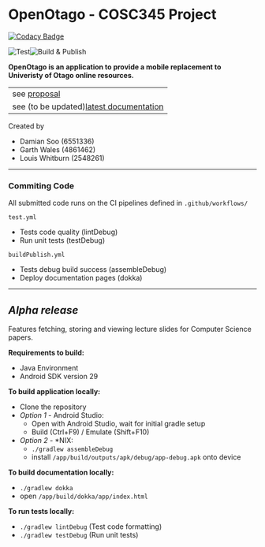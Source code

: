 # OpenOtago - COSC345 Project

[![Codacy Badge](https://api.codacy.com/project/badge/Grade/af979dcfdf3e42068c6a61d58e11bb36)](https://app.codacy.com/manual/garth.dhnz/345?utm_source=github.com&utm_medium=referral&utm_content=GenericPath/345&utm_campaign=Badge_Grade_Settings)

![Test](https://github.com/GenericPath/345/workflows/Test/badge.svg)![Build & Publish](https://github.com/GenericPath/345/workflows/Build%20&%20Publish/badge.svg)

**OpenOtago is an application to provide a mobile replacement to Univeristy of Otago online resources.**

<table>
<tr>
    <td>see <a href="https://github.com/GenericPath/345/blob/master/proposal/proposal.pdf">proposal</a></td> 
</tr>

<tr>
    <td>see (to be updated)<a href="https://altitude.otago.ac.nz/lwhitburn/c345-project/-/jobs/artifacts/master/file/public/app/index.html?job=pages">latest documentation</a></td>
</tr>
</table>

Created by
 - Damian Soo (6551336)
 - Garth Wales (4861462) 
 - Louis Whitburn (2548261)

---
### **Commiting Code** 
All submitted code runs on the CI pipelines defined in ```.github/workflows/```

 ```test.yml```
 - Tests code quality (lintDebug)
 - Run unit tests (testDebug)
 
 ```buildPublish.yml```
 - Tests debug build success (assembleDebug)    
 - Deploy documentation pages (dokka)

----
## *Alpha release* 
Features fetching, storing and viewing lecture slides for Computer Science papers.

**Requirements to build:**
 - Java Environment
 - Android SDK version 29 

**To build application locally:**
- Clone the repository
- *Option 1* - Android Studio:
    - Open with Android Studio, wait for initial gradle setup
    - Build (Ctrl+F9) / Emulate (Shift+F10)
- *Option 2* - *NIX:
    - ```./gradlew assembleDebug ```
    - install ```/app/build/outputs/apk/debug/app-debug.apk``` onto device

**To build documentation locally:**
 - ```./gradlew dokka```
 - open ```/app/build/dokka/app/index.html```

 **To run tests locally:**
 - ```./gradlew lintDebug``` (Test code formatting)
 - ```./gradlew testDebug``` (Run unit tests)
